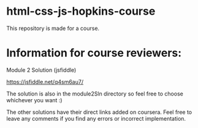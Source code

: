 # html-css-js-hopkins-course
This repository is made for a course.

# Information for course reviewers:
Module 2 Solution (jsfiddle)

https://jsfiddle.net/q4sm6au7/

The solution is also in the module2Sln directory so feel free to choose whichever you want :)

The other solutions have their direct links added on coursera. Feel free to leave any comments if you find any errors or incorrect implementation.
